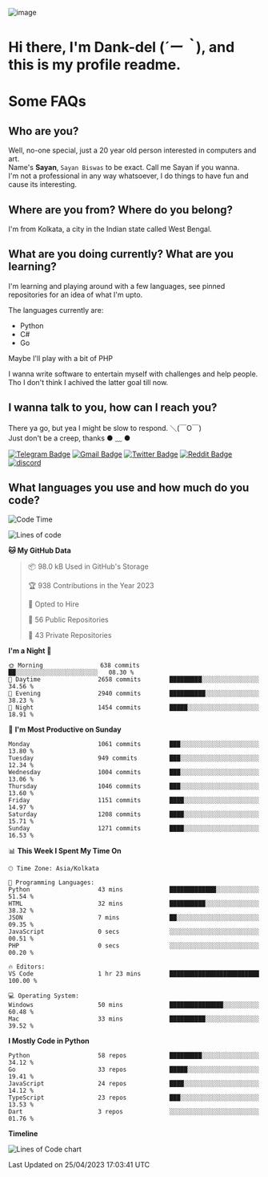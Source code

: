 ![image](https://user-images.githubusercontent.com/63096193/125182844-29f20800-e22f-11eb-8dc9-b0f2d29647bb.png)

# **Hi there, I'm Dank-del (*´ー｀*), and this is my profile readme.**
<!--  [![Profile views](https://gpvc.arturio.dev/dank-del)](https://github.com/dank-del) -->
# Some FAQs

## **Who are you?**

Well, no-one special, just a 20 year old person interested in computers and art. \
Name's **Sayan**, `Sayan Biswas` to be exact. Call me Sayan if you wanna. \
I'm not a professional in any way whatsoever, I do things to have fun and cause its interesting.

## **Where are you from? Where do you belong?**

I'm from Kolkata, a city in the Indian state called West Bengal.

## **What are you doing currently? What are you learning?**

I'm learning and playing around with a few languages, see pinned repositories for an idea of what I'm upto.

The languages currently are:

- Python
- C#
- Go

Maybe I'll play with a bit of PHP

I wanna write software to entertain myself with challenges and help people. \
Tho I don't think I achived the latter goal till now.

<!--## **Eww, I see a weeb profile.**

Can't help it, it's the best way to hide my face on this account
> Why do people hate weebs .-.

## **Cool, what more interests you?**

My interests are quite, weird. They're scattered all over the place. \
I've been fascinated by music and have studied it since the age of 6, I've performed on stage and on air but yeah now I've been away from that. I specialize in key instruments. \
Another thing that interests me is Media Production, aka, working with audio, video and broadcasting media.

> I just like art in general. also feeds the reason of me being obsessed with Japanese drawings (⋟ ﹏ ⋞)-->

## **I wanna talk to you, how can I reach you?**

There ya go, but yea I might be slow to respond. ＼(￣O￣) \
Just don't be a creep, thanks ● ﹏ ●

[![Telegram Badge](https://img.shields.io/badge/-dank_as_fuck-1ca0f1?style=flat-square&logo=telegram&logoColor=white&link=https://t.me/dank_as_fuck)](https://t.me/dank_as_fuck)
[![Gmail Badge](https://img.shields.io/badge/-sayan@asia.com-c14438?style=flat-square&logo=Gmail&logoColor=white&link=mailto:sayan@asia.com)](mailto:sayan@asia.com)
[![Twitter Badge](https://img.shields.io/twitter/follow/TheDankDel?style=social)](https://twitter.com/TheDankDel)
[![Reddit Badge](https://img.shields.io/reddit/user-karma/combined/dank_as_fuck_?style=social)](https://www.reddit.com/user/dank_as_fuck_/)
[![discord](https://discord-md-badge.vercel.app/api/shield/506536929152466945?style=social)](https://discordapp.com/users/506536929152466945)

## **What languages you use and how much do you code?**

<!--START_SECTION:waka-->
![Code Time](http://img.shields.io/badge/Code%20Time-1%2C139%20hrs%2030%20mins-blue)

![Lines of code](https://img.shields.io/badge/From%20Hello%20World%20I%27ve%20Written-4.4%20million%20lines%20of%20code-blue)

**🐱 My GitHub Data** 

> 📦 98.0 kB Used in GitHub's Storage 
 > 
> 🏆 938 Contributions in the Year 2023
 > 
> 💼 Opted to Hire
 > 
> 📜 56 Public Repositories 
 > 
> 🔑 43 Private Repositories 
 > 
**I'm a Night 🦉** 

```text
🌞 Morning                638 commits         ██░░░░░░░░░░░░░░░░░░░░░░░   08.30 % 
🌆 Daytime                2658 commits        █████████░░░░░░░░░░░░░░░░   34.56 % 
🌃 Evening                2940 commits        ██████████░░░░░░░░░░░░░░░   38.23 % 
🌙 Night                  1454 commits        █████░░░░░░░░░░░░░░░░░░░░   18.91 % 
```
📅 **I'm Most Productive on Sunday** 

```text
Monday                   1061 commits        ███░░░░░░░░░░░░░░░░░░░░░░   13.80 % 
Tuesday                  949 commits         ███░░░░░░░░░░░░░░░░░░░░░░   12.34 % 
Wednesday                1004 commits        ███░░░░░░░░░░░░░░░░░░░░░░   13.06 % 
Thursday                 1046 commits        ███░░░░░░░░░░░░░░░░░░░░░░   13.60 % 
Friday                   1151 commits        ████░░░░░░░░░░░░░░░░░░░░░   14.97 % 
Saturday                 1208 commits        ████░░░░░░░░░░░░░░░░░░░░░   15.71 % 
Sunday                   1271 commits        ████░░░░░░░░░░░░░░░░░░░░░   16.53 % 
```


📊 **This Week I Spent My Time On** 

```text
🕑︎ Time Zone: Asia/Kolkata

💬 Programming Languages: 
Python                   43 mins             █████████████░░░░░░░░░░░░   51.54 % 
HTML                     32 mins             ██████████░░░░░░░░░░░░░░░   38.32 % 
JSON                     7 mins              ██░░░░░░░░░░░░░░░░░░░░░░░   09.35 % 
JavaScript               0 secs              ░░░░░░░░░░░░░░░░░░░░░░░░░   00.51 % 
PHP                      0 secs              ░░░░░░░░░░░░░░░░░░░░░░░░░   00.20 % 

🔥 Editors: 
VS Code                  1 hr 23 mins        █████████████████████████   100.00 % 

💻 Operating System: 
Windows                  50 mins             ███████████████░░░░░░░░░░   60.48 % 
Mac                      33 mins             ██████████░░░░░░░░░░░░░░░   39.52 % 
```

**I Mostly Code in Python** 

```text
Python                   58 repos            █████████░░░░░░░░░░░░░░░░   34.12 % 
Go                       33 repos            █████░░░░░░░░░░░░░░░░░░░░   19.41 % 
JavaScript               24 repos            ████░░░░░░░░░░░░░░░░░░░░░   14.12 % 
TypeScript               23 repos            ███░░░░░░░░░░░░░░░░░░░░░░   13.53 % 
Dart                     3 repos             ░░░░░░░░░░░░░░░░░░░░░░░░░   01.76 % 
```



**Timeline**

![Lines of Code chart](https://raw.githubusercontent.com/Dank-del/Dank-del/main/assets/bar_graph.png)


 Last Updated on 25/04/2023 17:03:41 UTC
<!--END_SECTION:waka-->

<!--## **Can I stalk your spotify?**

Um sure.

![OwO Spotify](https://spotify-recently-played-readme.vercel.app/api?user=31fdrsslnr7nvq4ytqwtw7c4rxfm&count=5)-->
